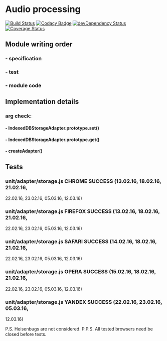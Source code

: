 # Audio processing

[![Build Status](https://travis-ci.org/svr93/high_perf_audio_processing.svg?branch=master)](https://travis-ci.org/svr93/high_perf_audio_processing)
[![Codacy Badge](https://api.codacy.com/project/badge/grade/d993cb7ad3bf4805a4835715674ba59c)](https://www.codacy.com/app/svr93/high_perf_audio_processing)
[![devDependency Status](https://david-dm.org/svr93/high_perf_audio_processing/dev-status.svg)](https://david-dm.org/svr93/high_perf_audio_processing#info=devDependencies)
[![Coverage Status](https://coveralls.io/repos/github/svr93/high_perf_audio_processing/badge.svg?branch=master)](https://coveralls.io/github/svr93/high_perf_audio_processing?branch=master)

## Module writing order
### - specification
### - test
### - module code

## Implementation details
### arg check:
#### - IndexedDBStorageAdapter.prototype.set()
#### - IndexedDBStorageAdapter.prototype.get()
#### - createAdapter()

## Tests
### unit/adapter/storage.js CHROME SUCCESS (13.02.16, 18.02.16, 21.02.16,
22.02.16, 23.02.16, 05.03.16, 12.03.16)
### unit/adapter/storage.js FIREFOX SUCCESS (13.02.16, 18.02.16, 21.02.16,
22.02.16, 23.02.16, 05.03.16, 12.03.16)
### unit/adapter/storage.js SAFARI SUCCESS (14.02.16, 18.02.16, 21.02.16,
22.02.16, 23.02.16, 05.03.16, 12.03.16)
### unit/adapter/storage.js OPERA SUCCESS (15.02.16, 18.02.16, 21.02.16,
22.02.16, 23.02.16, 05.03.16, 12.03.16)
### unit/adapter/storage.js YANDEX SUCCESS (22.02.16, 23.02.16, 05.03.16,
12.03.16)

P.S. Heisenbugs are not considered.
P.P.S. All tested browsers need be closed before tests.
